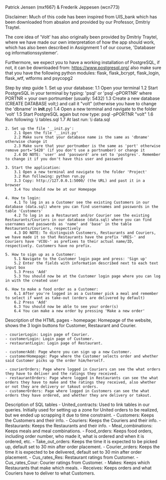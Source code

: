Patrick Jensen (mxf667) & Frederik Jeppesen (wcn773)

Disclaimer: Much of this code has been inspired from UIS_bank which has been downloaded from absalon and provided by our Professor, Dmitriy Traytel. 

The core idea of 'Volt' has also originally been provided by Dmitriy Traytel, where we have made our own interpretation of how the app should work, which has also been described in Assignment 1 of our course, 'Databaser og informationssystemer'.

Furthermore, we expect you to have a working installation of PostgreSQL, if not, it can be downloaded from: https://www.postgresql.org/
also make sure that you have the following python modules: flask, flask_bcrypt, flask_login, flask_wtf, wtforms and psycopg2


Step by step guide
    1. Set up your database:
        1.1 Open your terminal
        1.2 Start PostgreSQL in your terminal by typing: 'psql' or 'psql -pPORTNR' where PORTNR = your own portnumber (usually: 5432)
        1.3 Create a new database (CREATE DATABASE volt;) and call it "volt" (otherwise you have to change the 'dbname' in __init__.py)
        1.4 Open a new terminal and navigate to the folder 'volt'
        1.5 Start PostgreSQL again but now type: psql -pPORTNR "volt"
        1.6 Run following: \i tables.sql
        1.7 At last run: \i data.sql

    2. Set up the file '__init.py':
        2.1 Open the file '__init.py'
        2.2 Make sure that your database name is the same as 'dbname' otherwise change it
        2.3 Make sure that your portnumber is the same as 'port' otherwise remove port='5420' (if you don't use a portnumber) or change it
        2.4 DO NOTE: 'user' and 'password' are set to 'postgres'. Remember to change it if you don't have this user and password
    
    3. Start the application:
        3.1 Open a new terminal and navigate to the folder 'Project'
        3.2 Run following: python run.py
        3.3 Copy: http://127.0.0.1:5000/ (the URL) and past it in a browser
        3.4 You should now be at our Homepage

    4. How to login:
        4.1 To log in as a Customer see the existing Customers in our database (data.sql) where you can find usernames and passwords in the table 'Customers'
        4.2 To log in as a Restaurant and/or Courier see the existing Restaurants/Couriers in our database (data.sql) where you can find usernames and passwords as 'name' and 'base' in the table Restaurants/Couriers, respectively
        4.3 DO NOTE: To distinguish Customers, Restaurants and Couriers, we have made it so that Restaurants have the prefix 'VRES-' and Couriers have 'VCOU-' as prefixes to their actual name/ID, respectively. Customers have no prefix.
    
    5. How to sign up as a Customer:
        5.1 Navigate to the Customer login page and press: 'Sign up'
        5.2 Enter the fields with information described next to each text input box
        5.3 Press 'Add'
        5.3 You should now be at the Customer login page where you can log in with the created user
    
    6. How to make a food order as a Customer:
        6.1 After you're logged in as a Customer pick a meal and remember to select if want as take-out (orders are delivered by default)
        6.2 Press 'Add'
        6.3 You should now be able to see your order(s)
        6.4 You can make a new order by pressing 'Make a new order'


Description of the HTML pages
    - homepage: Homepage of the website, shows the 3 login buttons for Customer, Restaurant and Courier.

    - courierLogin: Login page of Courier.
    - customerLogin: Login page of Customer.
    - restaurantLogin: Login page of Restaurant.

    - customerAdd: Page where you can sign up a new Customer.
    - customerHomepage: Page where the Customer selects order and whether said Customer picks up the order him/herself.

    - courierOrders: Page where logged in Couriers can see the what orders they have to deliver and the ratings they received.
    - restaurantOrders: Page where logged in Restaurants can see the what orders they have to make and the ratings they received, also whether or not they are delivery or takout orders.
    - customerOrders: Page where logged in Customers can see the what orders they have ordered, and whether they are delivery or takout.


Description of SQL tables
    - United_contracts: Used to link tables in our queries. Initially used for setting up a zone for United orders to be realized, but we ended up scrapping it due to time constraint.
    - Customers: Keeps the Customers and their info.
    - Couriers: Keeps the Couriers and their info.
    - Restaurants: Keeps the Restaurants and their info.
    - Meal_combinations: Keeps meals and meal combinations.
    - Food_orders: Keeps food orders, including order number, who made it, what is ordered and when it is ordered, etc.
    - Take_out_orders: Keeps the time it is expected to be picked up, default set to 30 min after order placement.
    - Courier_orders: Keeps the time it is expected to be delivered, default set to 30 min after order placement.
    - Cus_rates_Res: Restaurant ratings from Customer.
    - Cus_rates_Cour: Courier ratings from Customer.
    - Makes: Keeps which Restaurants that make which meals.
    - Receives: Keeps orders and what Couriers have to deliver to what Customers.
